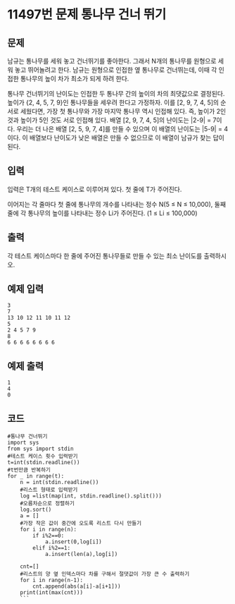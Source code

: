 # 11497번 문제 통나무 건너 뛰기
## 문제
남규는 통나무를 세워 놓고 건너뛰기를 좋아한다. 그래서 N개의 통나무를 원형으로 세워 놓고 뛰어놀려고 한다. 남규는 원형으로 인접한 옆 통나무로 건너뛰는데, 이때 각 인접한 통나무의 높이 차가 최소가 되게 하려 한다.



통나무 건너뛰기의 난이도는 인접한 두 통나무 간의 높이의 차의 최댓값으로 결정된다. 높이가 {2, 4, 5, 7, 9}인 통나무들을 세우려 한다고 가정하자. 이를 [2, 9, 7, 4, 5]의 순서로 세웠다면, 가장 첫 통나무와 가장 마지막 통나무 역시 인접해 있다. 즉, 높이가 2인 것과 높이가 5인 것도 서로 인접해 있다. 배열 [2, 9, 7, 4, 5]의 난이도는 |2-9| = 7이다. 우리는 더 나은 배열 [2, 5, 9, 7, 4]를 만들 수 있으며 이 배열의 난이도는 |5-9| = 4이다. 이 배열보다 난이도가 낮은 배열은 만들 수 없으므로 이 배열이 남규가 찾는 답이 된다.

## 입력
입력은 T개의 테스트 케이스로 이루어져 있다. 첫 줄에 T가 주어진다.

이어지는 각 줄마다 첫 줄에 통나무의 개수를 나타내는 정수 N(5 ≤ N ≤ 10,000), 둘째 줄에 각 통나무의 높이를 나타내는 정수 Li가 주어진다. (1 ≤ Li ≤ 100,000)

## 출력
각 테스트 케이스마다 한 줄에 주어진 통나무들로 만들 수 있는 최소 난이도를 출력하시오.

## 예제 입력
``` 
3
7
13 10 12 11 10 11 12
5
2 4 5 7 9
8
6 6 6 6 6 6 6 6
```

## 예제 출력
```
1
4
0
```

## 코드
```
#통나무 건너뛰기
import sys
from sys import stdin
#테스트 케이스 횟수 입력받기
t=int(stdin.readline())
#t번만큼 반복하기
for _ in range(t):
    n = int(stdin.readline())
    #리스트 형태로 입력받기
    log =list(map(int, stdin.readline().split()))
    #오름차순으로 정렬하기
    log.sort()
    a = []
    #가장 작은 값이 중간에 오도록 리스트 다시 만들기
    for i in range(n):
        if i%2==0:
            a.insert(0,log[i])
        elif i%2==1:
            a.insert(len(a),log[i])

    cnt=[]
    #리스트의 양 옆 인덱스마다 차를 구해서 절댓값이 가장 큰 수 출력하기
    for i in range(n-1):
        cnt.append(abs(a[i]-a[i+1]))
    print(int(max(cnt)))
    ```
    
    
    
